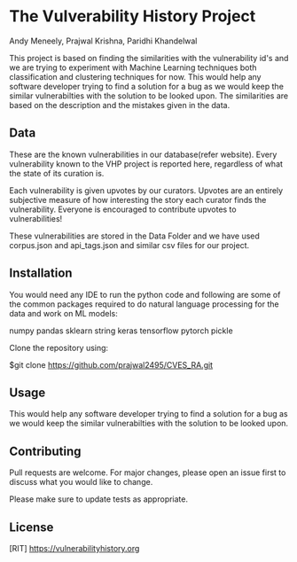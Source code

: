 # The Vulverability History Project
Andy Meneely, Prajwal Krishna, Paridhi Khandelwal

This project is based on finding the similarities with the vulnerability id's and we are trying to experiment with Machine Learning techniques both classification and clustering techniques for now. This would help any software developer trying to find a solution for a bug as we would keep the similar vulnerabilties with the solution to be looked upon. The similarities are based on the description and the mistakes given in the data. 

## Data
These are the known vulnerabilities in our database(refer website). Every vulnerability known to the VHP project is reported here, regardless of what the state of its curation is.

Each vulnerability is given upvotes  by our curators. Upvotes are an entirely subjective measure of how interesting the story each curator finds the vulnerability. Everyone is encouraged to contribute upvotes to vulnerabilities! 

These vulnerabilities are stored in the Data Folder and we have used corpus.json and api_tags.json and similar csv files for our project.

## Installation
You would need any IDE to run the python code and following are some of the common packages required to do natural language processing for the data and work on ML models:

numpy
pandas
sklearn
string
keras
tensorflow
pytorch
pickle

Clone the repository using:

$git clone https://github.com/prajwal2495/CVES_RA.git


## Usage
This would help any software developer trying to find a solution for a bug as we would keep the similar vulnerabilties with the solution to be looked upon. 

## Contributing
Pull requests are welcome. For major changes, please open an issue first to discuss what you would like to change.

Please make sure to update tests as appropriate.

## License
[RIT] https://vulnerabilityhistory.org
